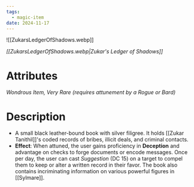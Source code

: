 ```yaml
---
tags:
  - magic-item
date: 2024-11-17
---
```

![[ZukarsLedgerOfShadows.webp]]


*[[ZukarsLedgerOfShadows.webp|Zukar's Ledger of Shadows]]*
# Attributes
*Wondrous Item, Very Rare (requires attunement by a Rogue or Bard)*

# Description
- A small black leather-bound book with silver filigree. It holds [[Zukar Tanithil]]'s coded records of bribes, illicit deals, and criminal contacts.
- **Effect**: When attuned, the user gains proficiency in **Deception** and advantage on checks to forge documents or encode messages. Once per day, the user can cast _Suggestion_ (DC 15) on a target to compel them to keep or alter a written record in their favor. The book also contains incriminating information on various powerful figures in [[Sylmare]].

